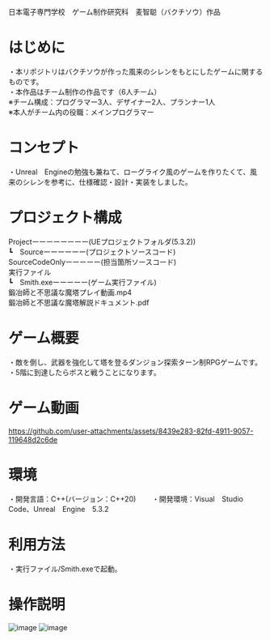 日本電子専門学校　ゲーム制作研究科　麦智聪（バクチソウ）作品

# はじめに
・本リポジトリはバクチソウが作った風来のシレンをもとにしたゲームに関するものです。  
・本作品はチーム制作の作品です（6人チーム）  
※チーム構成：プログラマー3人、デザイナー2人、プランナー1人  
※本人がチーム内の役職：メインプログラマー  

# コンセプト
・Unreal　Engineの勉強も兼ねて、ローグライク風のゲームを作りたくて、風来のシレンを参考に、仕様確認・設計・実装をしました。

# プロジェクト構成
Projectーーーーーーーー(UEプロジェクトフォルダ(5.3.2))  
  ┗　Sourceーーーーーー(プロジェクトソースコード)   
SourceCodeOnlyーーーーー(担当箇所ソースコード)  
実行ファイル  
  ┗　Smith.exeーーーーー(ゲーム実行ファイル)  
鍛冶師と不思議な魔塔プレイ動画.mp4  
鍛冶師と不思議な魔塔解説ドキュメント.pdf
 
# ゲーム概要
・敵を倒し、武器を強化して塔を登るダンジョン探索ターン制RPGゲームです。　　
・5階に到達したらボスと戦うことになります。

# ゲーム動画

https://github.com/user-attachments/assets/8439e283-82fd-4911-9057-119648d2c6de

# 環境
・開発言語：C++(バージョン：C++20)　　
・開発環境：Visual　Studio　Code、Unreal　Engine　5.3.2

# 利用方法
・実行ファイル/Smith.exeで起動。

# 操作説明

![image](https://github.com/user-attachments/assets/d76f0437-2707-4fd7-af48-485312905e7e)
![image](https://github.com/user-attachments/assets/3ff015a6-32f7-4e7e-9024-5b71a3d0b118)


